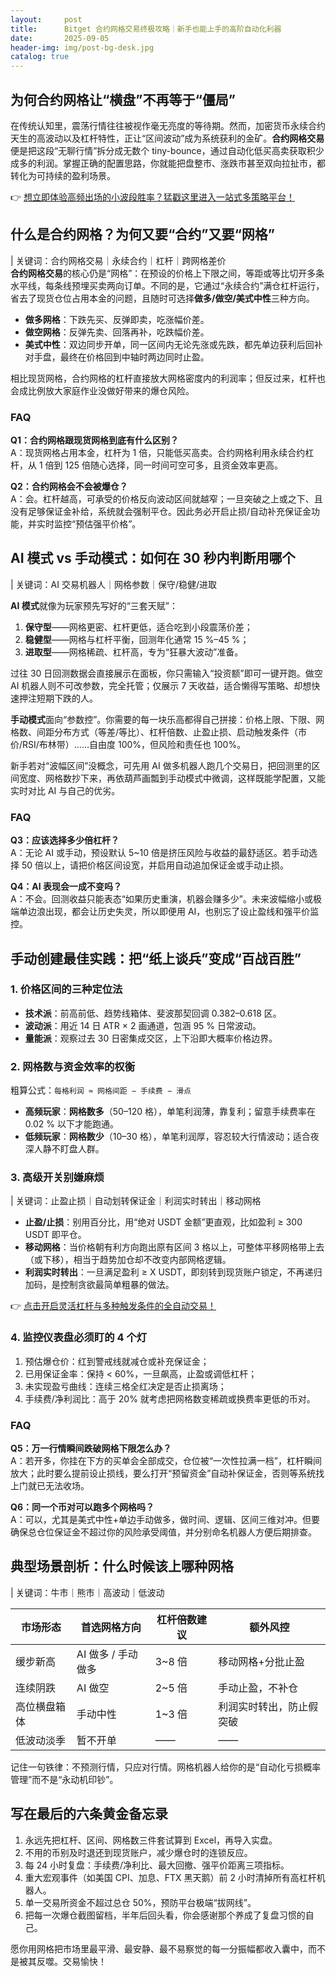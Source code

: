 ```yaml
---
layout:     post
title:      Bitget 合约网格交易终极攻略｜新手也能上手的高阶自动化利器
date:       2025-09-05
header-img: img/post-bg-desk.jpg
catalog: true
---
```


## 为何合约网格让“横盘”不再等于“僵局”
在传统认知里，震荡行情往往被视作毫无亮度的等待期。然而，加密货币永续合约天生的高波动以及杠杆特性，正让“区间波动”成为系统获利的金矿。**合约网格交易**便是把这段“无聊行情”拆分成无数个 tiny-bounce，通过自动化低买高卖获取积少成多的利润。掌握正确的配置思路，你就能把盘整市、涨跌市甚至双向拉扯市，都转化为可持续的盈利场景。

👉 [想立即体验高频出场的小波段胜率？猛戳这里进入一站式多策略平台！](https://okxdog.com/)

## 什么是合约网格？为何又要“合约”又要“网格”
| 关键词：合约网格交易｜永续合约｜杠杆｜跨网格差价  
**合约网格交易**的核心仍是“网格”：在预设的价格上下限之间，等距或等比切开多条水平线，每条线预埋买卖两向订单。不同的是，它通过“永续合约”满仓杠杆运行，省去了现货仓位占用本金的问题，且随时可选择**做多/做空/美式中性**三种方向。

- **做多网格**：下跌先买、反弹即卖，吃涨幅价差。  
- **做空网格**：反弹先卖、回落再补，吃跌幅价差。  
- **美式中性**：双边同步开单，同一区间内无论先涨或先跌，都先单边获利后回补对手盘，最终在价格回到中轴时两边同时止盈。

相比现货网格，合约网格的杠杆直接放大网格密度内的利润率；但反过来，杠杆也会成比例放大家庭作业没做好带来的爆仓风险。

### FAQ
**Q1：合约网格跟现货网格到底有什么区别？**  
A：现货网格占用本金，杠杆为 1 倍，只能低买高卖。合约网格利用永续合约杠杆，从 1 倍到 125 倍随心选择，同一时间可空可多，且资金效率更高。  

**Q2：合约网格会不会被爆仓？**  
A：会。杠杆越高，可承受的价格反向波动区间就越窄；一旦突破之上或之下、且没有足够保证金补给，系统就会强制平仓。因此务必开启止损/自动补充保证金功能，并实时监控“预估强平价格”。

## AI 模式 vs 手动模式：如何在 30 秒内判断用哪个
| 关键词：AI 交易机器人｜网格参数｜保守/稳健/进取

**AI 模式**就像为玩家预先写好的“三套天赋”：  
1. **保守型**——网格更密、杠杆更低，适合吃到小段震荡价差；  
2. **稳健型**——网格与杠杆平衡，回测年化通常 15 %–45 %；  
3. **进取型**——网格稀疏、杠杆高，专为“狂暴大波动”准备。  

过往 30 日回测数据会直接展示在面板，你只需输入“投资额”即可一键开跑。做空 AI 机器人则不可改参数，完全托管；仅展示 7 天收益，适合懒得写策略、却想快速押注短期下跌的人。

**手动模式**面向“参数控”。你需要的每一块乐高都得自己拼接：价格上限、下限、网格数、间距分布方式（等差/等比）、杠杆倍数、止盈止损、启动触发条件（市价/RSI/布林带）……自由度 100%，但风险和责任也 100%。

新手若对“波幅区间”没概念，可先用 AI 做多机器人跑几个交易日，把回测里的区间宽度、网格数抄下来，再依葫芦画瓢到手动模式中微调，这样既能学配置，又能实时对比 AI 与自己的优劣。

### FAQ  
**Q3：应该选择多少倍杠杆？**  
A：无论 AI 或手动，预设默认 5~10 倍是挤压风险与收益的最舒适区。若手动选择 50 倍以上，请把价格区间设宽，并启用自动追加保证金或手动止损。

**Q4：AI 表现会一成不变吗？**  
A：不会。回测收益只能表态“如果历史重演，机器会赚多少”。未来波幅缩小或极端单边浪出现，都会让历史失灵，所以即便用 AI，也别忘了设止盈线和强平价监控。

## 手动创建最佳实践：把“纸上谈兵”变成“百战百胜”

### 1. 价格区间的三种定位法
- **技术派**：前高前低、趋势线箱体、斐波那契回调 0.382–0.618 区。  
- **波动派**：用近 14 日 ATR × 2 画通道，包涵 95 % 日常波动。  
- **量能派**：观察过去 30 日密集成交区，上下沿即大概率价格边界。

### 2. 网格数与资金效率的权衡
粗算公式：`每格利润 ≈ 网格间距 − 手续费 − 滑点`  
- **高频玩家**：**网格数多**（50–120 格），单笔利润薄，靠复利；留意手续费率在 0.02 % 以下才能跑通。  
- **低频玩家**：**网格数少**（10–30 格），单笔利润厚，容忍较大行情波动；适合夜深人静不盯盘人群。

### 3. 高级开关别嫌麻烦
| 关键词：止盈止损｜自动划转保证金｜利润实时转出｜移动网格  
- **止盈/止损**：别用百分比，用“绝对 USDT 金额”更直观，比如盈利 ≥ 300 USDT 即平仓。  
- **移动网格**：当价格朝有利方向跑出原有区间 3 格以上，可整体平移网格带上去（或下移），相当于趋势加仓却不改变内部网格逻辑。  
- **利润实时转出**：一旦满足盈利 ≥ X USDT，即刻转到现货账户锁定，不再递归加码，是控制贪欲最简单粗暴的做法。  

👉 [点击开启灵活杠杆与多种触发条件的全自动交易！](https://okxdog.com/)

### 4. 监控仪表盘必须盯的 4 个灯
1. 预估爆仓价：红到警戒线就减仓或补充保证金；  
2. 已用保证金率：保持 < 60%，一旦飙高，止盈或调低杠杆；  
3. 未实现盈亏曲线：连续三格全红决定是否止损离场；  
4. 手续费/净利润比：高于 20% 就考虑把网格数变稀疏或换费率更低的币对。

### FAQ  
**Q5：万一行情瞬间跌破网格下限怎么办？**  
A：若开多，你挂在下方的买单会全部成交，仓位被“一次性拉满一档”，杠杆瞬间放大；此时要么提前设止损线，要么打开“预留资金”自动补保证金，否则等系统找上门就已无法收场。  

**Q6：同一个币对可以跑多个网格吗？**  
A：可以，尤其是美式中性+单边手动做多，做时间、逻辑、区间三维对冲。但要确保总仓位保证金不超过你的风险承受阈值，并分别命名机器人方便后期排查。

## 典型场景剖析：什么时候该上哪种网格
| 关键词：牛市｜熊市｜高波动｜低波动  

| 市场形态 | 首选网格方向 | 杠杆倍数建议 | 额外风控 |
|---|---|---|---|
| 缓步新高 | AI 做多 / 手动做多 | 3~8 倍 | 移动网格+分批止盈 |
| 连续阴跌 | AI 做空 | 2~5 倍 | 手动止盈，不补仓 |
| 高位横盘箱体 | 手动中性 | 1~3 倍 | 利润实时转出，防止假突破 |
| 低波动淡季 | 暂不开单 | —— | —— |

记住一句铁律：不预测行情，只应对行情。网格机器人给你的是“自动化亏损概率管理”而不是“永动机印钞”。

## 写在最后的六条黄金备忘录
1. 永远先把杠杆、区间、网格数三件套试算到 Excel，再导入实盘。  
2. 不用的币别及时退还到现货账户，减少爆仓时的连锁反应。  
3. 每 24 小时复盘：手续费/净利比、最大回撤、强平价距离三项指标。  
4. 重大宏观事件（如美国 CPI、加息、FTX 黑天鹅）前 2 小时清掉所有高杠杆机器人。  
5. 单一交易所资金不超过总仓 50%，预防平台极端“拔网线”。  
6. 把每一次爆仓截图留档，半年后回头看，你会感谢那个养成了复盘习惯的自己。

愿你用网格把市场里最平滑、最安静、最不易察觉的每一分振幅都收入囊中，而不是被其反噬。交易愉快！